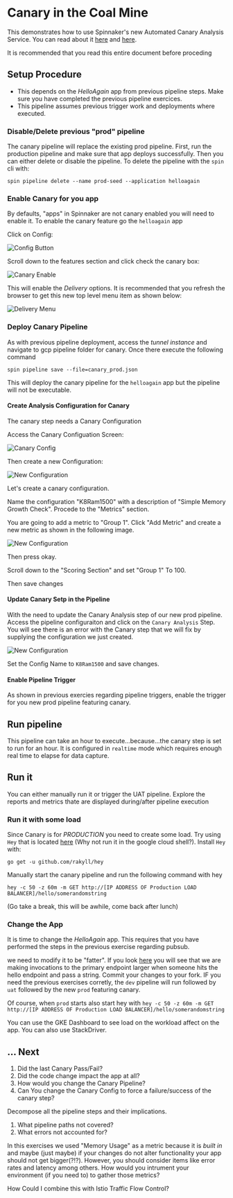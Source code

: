 # Canary in the Coal Mine

This demonstrates how to use Spinnaker's new Automated Canary Analysis Service. 
You can read about it [here](https://medium.com/netflix-techblog/automated-canary-analysis-at-netflix-with-kayenta-3260bc7acc69) and [here](https://cloud.google.com/blog/products/gcp/introducing-kayenta-an-open-automated-canary-analysis-tool-from-google-and-netflix).

It is recommended that you read this entire document before proceding

## Setup Procedure

- This depends on the *HelloAgain* app from previous pipeline steps. Make sure you have completed the previous pipeline exercices. 
- This pipeline assumes previous trigger work and deployments where executed. 

### Disable/Delete previous "prod" pipeline

The canary pipeline will replace the existing prod pipeline. First, run the production pipeline and make sure that app deploys successfully. Then you can either delete or disable the pipeline. To delete the pipeline with the `spin` cli with:

`spin pipeline delete --name prod-seed --application helloagain`


### Enable Canary for you app

By defaults, "apps" in Spinnaker are not canary enabled you will need to enable it. 
To enable the canary feature go the `helloagain` app

Click on Config:

![Config Button](config_button.png)


Scroll down to the features section and click check the canary box:

![Canary Enable](canary_enable.png)

This will enable the *Delivery* options. It is recommended that you refresh the browser to get this new top level menu item as shown below:

![Delivery Menu](delivery_menu.png)


### Deploy Canary Pipeline

As with previous pipeline deployment, access the *tunnel instance* and navigate to gcp pipeline folder for canary. Once there execute the following command  

`spin pipeline save --file=canary_prod.json`

This will deploy the canary pipeline for the `helloagain` app but the pipeline will not be executable.

#### Create Analysis Configuration for Canary

The canary step needs a Canary Configuration

Access the Canary Configuation Screen:

![Canary Config](canary_config_menu.png)

Then create a new Configuration:

![New Configuration](canary_config_addconfiguration.png)

Let's create a canary configuration. 


Name the configuration "K8Ram1500" with a description of "Simple Memory Growth Check". Procede to the "Metrics" section. 

You are going to add a metric to "Group 1". Click "Add Metric" and create a new metric as shown in the following image. 

![New Configuration](canary_config_metric.png)

Then press okay. 

Scroll down to the "Scoring Section" and set "Group 1" To 100.

Then save changes

#### Update Canary Setp in the Pipeline


With the need to update the Canary Analysis step of our new prod pipeline. Access the pipeline configuraiton and click on the `Canary Analysis` Step. You will see there is an error with the Canary step that we will fix by supplying the configuration we just created.  

![New Configuration](canary_stage_configname.png)

Set the Config Name to `K8Ram1500` and save changes. 


#### Enable Pipeline Trigger

As shown in previous exercies regarding pipeline triggers, enable the trigger for you new prod pipeline featuring canary. 

## Run pipeline

This pipeline can take an hour to execute...because...the canary step is set to run for an hour. It is configured in `realtime` mode which requires enough real time to elapse for data capture. 

## Run it
 You can either manually run it or trigger the UAT pipeline. Explore the reports and metrics thate are displayed during/after pipeline execution

### Run it with some load

Since Canary is for *PRODUCTION* you need to create some load. Try using `Hey` that is located [here](https://github.com/rakyll/hey) (Why not run it in the google cloud shell?). Install `Hey` with:

`go get -u github.com/rakyll/hey`

Manually start the canary pipeline and run the following command with hey

`hey -c 50 -z 60m -m GET http://[IP ADDRESS OF Production LOAD BALANCER]/hello/somerandomstring` 

(Go take a break, this will be awhile, come back after lunch)

### Change the App

It is time to change the *HelloAgain* app. This requires that you have performed the steps in the previous exercise regarding pubsub.

we need to modify it to be "fatter". If you look [here](https://github.com/nparks-kenzan/hello-karyon-rxnetty-x/blob/feature/memoryhog/src/main/java/com/kenzan/karyon/rxnetty/endpoint/HelloEndpoint.java) you will see that we are making invocations to the primary endpoint larger when someone hits the hello endpoint and pass a string. Commit your changes to your fork. IF you need the previous exercises corretly, the `dev` pipeline will run followed by `uat` followed by the new `prod` featuring canary. 

Of course, when `prod` starts also start hey with
`hey -c 50 -z 60m -m GET http://[IP ADDRESS OF Production LOAD BALANCER]/hello/somerandomstring` 
 
You can use the GKE Dashboard to see load on the workload affect on the app. You can also use StackDriver.


## ... Next

1. Did the last Canary Pass/Fail?
1. Did the code change impact the app at all?
1. How would you change the Canary Pipeline?
1. Can You change the Canary Config to force a failure/success of the canary step?



Decompose all the pipeline steps and their implications.
1. What pipeline paths not covered?
1. What errors not accounted for?


In this exercises we used "Memory Usage" as a metric because it is *built in* and maybe (just maybe) if your changes do not alter functionality your app should not get bigger(?!?). However, you should consider items like error rates and latency among others. How would you intrument your environment (if you need to) to gather those metrics?



How Could I combine this with Istio Traffic Flow Control?